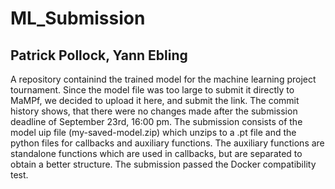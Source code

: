 # ML_Submission
## Patrick Pollock, Yann Ebling

A repository containind the trained model for the machine learning project tournament.
Since the model file was too large to submit it directly to MaMPf, we decided to upload it here, and submit the link. The commit history shows, that there were no changes made after the submission deadline of September 23rd, 16:00 pm.
The submission consists of the model uip file (my-saved-model.zip) which unzips to a .pt file and the python files for callbacks and auxiliary functions. The auxiliary functions are standalone functions which are used in callbacks, but are separated to obtain a better structure.
The submission passed the Docker compatibility test.
